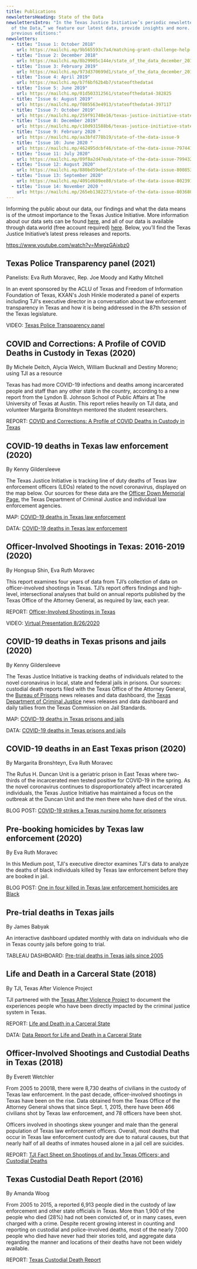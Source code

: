```yaml
---
title: Publications
newslettersHeading: State of the Data
newslettersIntro: "In the Texas Justice Initiative’s periodic newsletter, “State
  of the Data,” we feature our latest data, provide insights and more. Read
  previous editions:"
newsletters:
  - title: "Issue 1: October 2018"
    url: https://mailchi.mp/9b565593c7a4/matching-grant-challenge-help-us-soar-221081
  - title: "Issue 2: December 2018"
    url: https://mailchi.mp/8b29905c144e/state_of_the_data_december_2018
  - title: "Issue 3: February 2019"
    url: https://mailchi.mp/973d370699d1/state_of_the_data_december_2018-316421
  - title: "Issue 4: April 2019"
    url: https://mailchi.mp/b7f6bf62b4b7/stateofthedata4
  - title: "Issue 5: June 2019"
    url: https://mailchi.mp/01d503312561/stateofthedata4-382825
  - title: "Issue 6: August 2019"
    url: https://mailchi.mp/f085563e4913/stateofthedata4-397117
  - title: "Issue 7: October 2019"
    url: https://mailchi.mp/259f91748e16/texas-justice-initiative-state-of-the-data-issue-7
  - title: "Issue 8: December 2019"
    url: https://mailchi.mp/c10d931588b6/texas-justice-initiative-state-of-the-data-issue-480045
  - title: "Issue 9: February 2020 "
    url: https://mailchi.mp/aa3bfd778b19/state-of-the-data-issue-9
  - title: "Issue 10: June 2020 "
    url: https://mailchi.mp/462495dcbf46/state-of-the-data-issue-7974410
  - title: "Issue 11: July 2020"
    url: https://mailchi.mp/09f8a2d47eab/state-of-the-data-issue-7994326
  - title: "Issue 12: August 2020"
    url: https://mailchi.mp/880bd59ebef2/state-of-the-data-issue-8008530?fbclid=IwAR1r-K5jb93magAWzKWbEWipE-Ug_45J-mwnXzXu1l1rE-T7b0BYE7BYy9A
  - title: "Issue 13: September 2020"
    url: https://mailchi.mp/4091d689ee80/state-of-the-data-issue-8023918
  - title: "Issue 14: November 2020 "
    url: https://mailchi.mp/265eb1382273/state-of-the-data-issue-8036802
---
```

Informing the public about our data, our findings and what the data means is of the utmost importance to the Texas Justice Initiative. More information about our data sets can be found [here](https://texasjusticeinitiative.org/about-the-data/), and all of our data is available through data.world (free account required) <a href="https://data.world/tji" target="_blank" rel="noopener noreferrer">here</a>. Below, you’ll find the Texas Justice Initiative’s latest press releases and reports.

https://www.youtube.com/watch?v=MwgzGAixbz0 

## Texas Police Transparency panel (2021)

Panelists: Eva Ruth Moravec, Rep. Joe Moody and Kathy Mitchell 

In an event sponsored by the ACLU of Texas and Freedom of Information Foundation of Texas, KXAN's Josh Hinkle moderated a panel of experts including TJI's executive director in a conversation about law enforcement transparency in Texas and how it is being addressed in the 87th session of the Texas legislature.  

VIDEO: [](https://repositories.lib.utexas.edu/bitstream/handle/2152/83635/Profile%20of%20COVID%20deaths%20in%20custody.pdf?sequence=6&isAllowed=y)[Texas Police Transparency panel](https://www.youtube.com/watch?v=MwgzGAixbz0)

## COVID and Corrections: A Profile of COVID Deaths in Custody in Texas (2020)

By Michele Deitch, Alycia Welch, William Bucknall and Destiny Moreno; using TJI as a resource

Texas has had more COVID-19 infections and deaths among incarcerated people and staff than any other state in the country, according to a new report from the Lyndon B. Johnson School of Public Affairs at The University of Texas at Austin. This report relies heavily on TJI data, and volunteer Margarita Bronshteyn mentored the student researchers. 

REPORT: [COVID and Corrections: A Profile of COVID Deaths in Custody in Texas](https://repositories.lib.utexas.edu/bitstream/handle/2152/83635/Profile%20of%20COVID%20deaths%20in%20custody.pdf?sequence=6&isAllowed=y) [](https://docs.google.com/spreadsheets/d/1mOS1wggvyRUOpI-u2VabmnQ1yJPPEgOc2zdZjWxbAwQ/edit#gid=2056294670)

## COVID-19 deaths in Texas law enforcement (2020)

By Kenny Gildersleeve

The Texas Justice Initiative is tracking line of duty deaths of Texas law enforcement officers (LEOs) related to the novel coronavirus, displayed on the map below. Our sources for these data are the [Officer Down Memorial Page](https://www.odmp.org/), the Texas Department of Criminal Justice and individual law enforcement agencies.

MAP: [COVID-19 deaths in Texas law enforcement](https://texasjusticeinitiative.org/publications/covid-law-enforcement-deaths) 

DATA: [COVID-19 deaths in Texas law enforcement](https://docs.google.com/spreadsheets/d/1mOS1wggvyRUOpI-u2VabmnQ1yJPPEgOc2zdZjWxbAwQ/edit#gid=2056294670)

## **Officer-Involved Shootings in Texas: 2016-2019** (2020)

By Hongsup Shin, Eva Ruth Moravec

This report examines four years of data from TJI’s collection of data on officer-involved shootings in Texas. TJI’s report offers findings and high-level, intersectional analyses that build on annual reports published by the Texas Office of the Attorney General, as required by law, each year.

REPORT: [Officer-Involved Shootings in Texas](https://texasjusticeinitiative.org/publications/officer-involved-shootings-in-texas)

VIDEO: [Virtual Presentation 8/26/2020](https://texasjusticeinitiative.org/publications/officer-involved-shootings-in-texas#virtual-report-presentation)

## COVID-19 deaths in Texas prisons and jails (2020)

By Kenny Gildersleeve

The Texas Justice Initiative is tracking deaths of individuals related to the novel coronavirus in local, state and federal jails in prisons. Our sources: custodial death reports filed with the Texas Office of the Attorney General, the [Bureau of Prisons](https://www.bop.gov/resources/press_releases.jsp) news releases and data dashboard, the [Texas Department of Criminal Justice](https://www.tdcj.texas.gov/covid-19/index2.html) news releases and data dashboard and daily tallies from the Texas Commission on Jail Standards.

MAP: [COVID-19 deaths in Texas prisons and jails](https://texasjusticeinitiative.org/publications/covid-deaths-in-texas)

DATA: [COVID-19 deaths in Texas prisons and jails](https://docs.google.com/spreadsheets/d/1mOS1wggvyRUOpI-u2VabmnQ1yJPPEgOc2zdZjWxbAwQ/edit)

## COVID-19 deaths in an East Texas prison (2020)

By Margarita Bronshteyn, Eva Ruth Moravec 

The Rufus H. Duncan Unit is a geriatric prison in East Texas where two-thirds of the incarcerated men tested positive for COVID-19 in the spring. As the novel coronavirus continues to disproportionately affect incarcerated individuals, the Texas Justice Initiative has maintained a focus on the outbreak at the Duncan Unit and the men there who have died of the virus. 

BLOG POST: [COVID-19 strikes a Texas nursing home for prisoners](https://medium.com/@eva.ruth/covid-19-strikes-texas-nursing-homes-for-prisoners-29bae7b6e1f7) 

## Pre-booking homicides by Texas law enforcement (2020)

By Eva Ruth Moravec 

In this Medium post, TJI's executive director  examines TJI's data to analyze the deaths of black individuals killed by Texas law enforcement before they are booked in jail.

BLOG POST: [One in four killed in Texas law enforcement homicides are Black](https://medium.com/@eva.ruth/one-in-four-killed-in-texas-law-enforcement-homicides-are-black-aade3ef8449a)

## Pre-trial deaths in Texas jails

By James Babyak

An interactive dashboard updated monthly with data on individuals who die in Texas county jails before going to trial. 

TABLEAU DASHBOARD: [Pre-trial deaths in Texas jails since 2005](https://texasjusticeinitiative.org/publications/pre-conviction-deaths-in-texas-jails/)

## Life and Death in a Carceral State (2018)

By TJI, Texas After Violence Project

TJI partnered with the <a href="https://texasafterviolence.org/" target="_blank" rel="noopener noreferrer">Texas After Violence Project</a> to document the experiences people who have been directly impacted by the criminal justice system in Texas. 

REPORT: [Life and Death in a Carceral State](https://texasafterviolence.org/wp-content/uploads/2018/02/TAVP_TJI_Booklet.pdf)

DATA: [Data Report for Life and Death in a Carceral State](https://texasjusticeinitiative.org/static/Data_For_TAVP_Video.pdf)

## Officer-Involved Shootings and Custodial Deaths in Texas (2018)

By Everett Wetchler

From 2005 to 20018, there were 8,730 deaths of civilians in the custody of Texas law enforcement. In the past decade, officer-involved shootings in Texas have been on the rise. Data obtained from the Texas Office of the Attorney General shows that since Sept. 1, 2015, there have been 466 civilians shot by Texas law enforcement, and 78 officers have been shot.

Officers involved in shootings skew younger and male than the general population of Texas law enforcement officers. Overall, most deaths that occur in Texas law enforcement custody are due to natural causes, but that nearly half of all deaths of inmates housed alone in a jail cell are suicides.

REPORT: [TJI Fact Sheet on Shootings of and by Texas Officers; and Custodial Deaths](https://texasjusticeinitiative.org/static/TJIFactSheet_ShootingsAndDeaths.pdf) 

## Texas Custodial Death Report (2016)

By Amanda Woog

From 2005 to 2015, a reported 6,913 people died in the custody of law enforcement and other state officials in Texas. More than 1,900 of the people who died (28%) had not been convicted of, or in many cases, even charged with a crime. Despite recent growing interest in counting and reporting on custodial and police-involved deaths, most of the nearly 7,000 people who died have never had their stories told, and aggregate data regarding the manner and locations of their deaths have not been widely available.

REPORT: [Texas Custodial Death Report](https://texasjusticeinitiative.org/static/2016TJIReport.pdf)